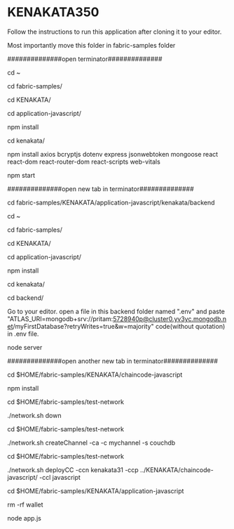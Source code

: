 # KENAKATA350

Follow the instructions to run this application after cloning it to your editor.

Most importantly move this folder in fabric-samples folder

##############open terminator##############

cd ~

cd fabric-samples/

cd KENAKATA/

cd application-javascript/

npm install

cd kenakata/

npm install axios bcryptjs dotenv express jsonwebtoken mongoose react react-dom react-router-dom react-scripts web-vitals

npm start





##############open new tab in terminator##############

cd fabric-samples/KENAKATA/application-javascript/kenakata/backend

cd ~

cd fabric-samples/

cd KENAKATA/

cd application-javascript/

npm install

cd kenakata/

cd backend/

Go to your editor.
open a file in this backend folder named ".env" and paste "ATLAS_URI=mongodb+srv://pritam:5728940p@cluster0.yv3yc.mongodb.net/myFirstDatabase?retryWrites=true&w=majority" code(without quotation) in .env file.

node server





##############open another new tab in terminator##############

cd $HOME/fabric-samples/KENAKATA/chaincode-javascript

npm install

cd $HOME/fabric-samples/test-network

./network.sh down

cd $HOME/fabric-samples/test-network

./network.sh createChannel -ca -c mychannel -s couchdb

cd $HOME/fabric-samples/test-network

./network.sh deployCC -ccn kenakata31 -ccp ../KENAKATA/chaincode-javascript/ -ccl javascript

cd $HOME/fabric-samples/KENAKATA/application-javascript

rm -rf wallet

node app.js

